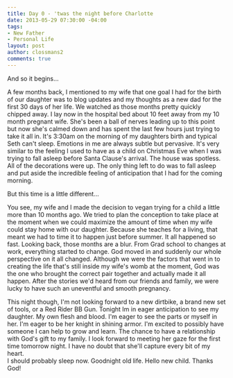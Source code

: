 ```yaml
---
title: Day 0 - 'twas the night before Charlotte
date: 2013-05-29 07:30:00 -04:00
tags:
- New Father
- Personal Life
layout: post
author: clossmans2
comments: true
---
```


And so it begins...

A few months back, I mentioned to my wife that one goal I had for the birth of our daughter was to blog updates and my thoughts as a new dad for the first 30 days of her life.  We watched as those months pretty quickly chipped away.  I lay now in the hospital bed about 10 feet away from my 10 month pregnant wife.  She's been a ball of nerves leading up to this point but now she's calmed down and has spent the last few hours just trying to take it all in.  It's 3:30am on the morning of my daughters birth and typical Seth can't sleep.  Emotions in me are always subtle but pervasive.  It's very similar to the feeling I used to have as a child on Christmas Eve when I was trying to fall asleep before Santa Clause's arrival.  The house was spotless.  All of the decorations were up.  The only thing left to do was to fall asleep and put aside the incredible feeling of anticipation that I had for the coming morning.

But this time is a little different...

You see, my wife and I made the decision to vegan trying for a child a little more than 10 months ago.  We tried to plan the conception to take place at the moment when we could maximize the amount of time when my wife could stay home with our daughter.  Because she teaches for a living, that meant we had to time it to happen just before summer.  It all happened so fast.  Looking back, those months are a blur.  From Grad school to changes at work, everything started to change.  God moved in and suddenly our whole perspective on it all changed.  Although we were the factors that went in to creating the life that's still inside my wife's womb at the moment, God was the one who brought the correct pair together and actually made it all happen.  After the stories we'd heard from our friends and family, we were lucky to have such an uneventful and smooth pregnancy.

This night though, I'm not looking forward to a new dirtbike, a brand new set of tools, or a Red Rider BB Gun.  Tonight Im in eager anticipation to see my daughter.  My own flesh and blood.  I'm eager to see the parts or myself in her. I'm eager to be her knight in shining armor.  I'm excited to possibly have someone I can help to grow and learn.  The chance to have a relationship with God's gift to my family.  I look forward to meeting her gaze for the first time tomorrow night.  I have no doubt that she'll capture every bit of my heart.  
I should probably sleep now.  Goodnight old life.  Hello new child. Thanks God!
